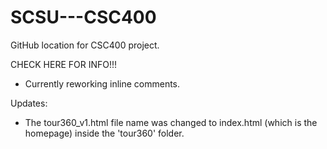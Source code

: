 # SCSU---CSC400
GitHub location for CSC400 project.


CHECK HERE FOR INFO!!!

- Currently reworking inline comments.

Updates:

- The tour360_v1.html file name was changed to index.html (which is the homepage) inside the 'tour360' folder. 

